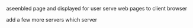 aseenbled page and displayed for user
serve web pages to client browser

add a few more servers
which server 